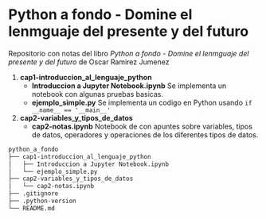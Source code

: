 # Python a fondo - Domine el lenmguaje del presente y del futuro
Repositorio con notas del libro *Python a fondo - Domine el lenmguaje del presente y del futuro* de Oscar Ramirez Jumenez

1. __cap1-introduccion_al_lenguaje_python__
    * __Introduccion a Jupyter Notebook.ipynb__ Se implementa un notebook con algunas pruebas basicas.
    * __ejemplo_simple.py__ Se implementa un codigo en Python usando `if __name__ == '__main__'`
2. __cap2-variables_y_tipos_de_datos__
    * __cap2-notas.ipynb__ Notebook de con apuntes sobre variables, tipos de datos, operadores y operaciones de los diferentes tipos de datos.

```bash
python_a_fondo
├── cap1-introduccion_al_lenguaje_python
│   ├── Introduccion a Jupyter Notebook.ipynb
│   └── ejemplo_simple.py
├── cap2-variables_y_tipos_de_datos
│   └── cap2-notas.ipynb
├── .gitignore
├── .python-version
└── README.md
```